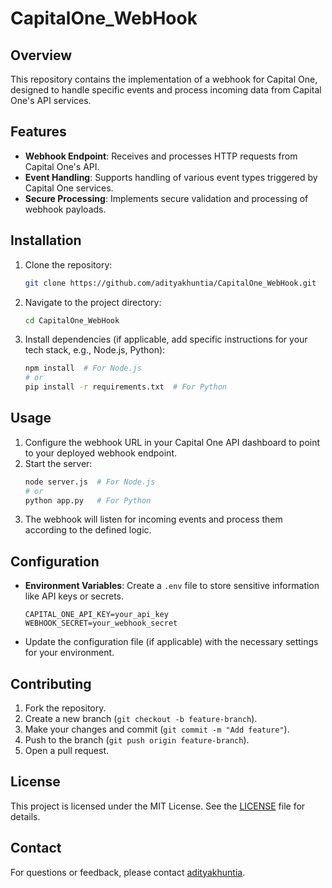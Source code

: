 # CapitalOne_WebHook

## Overview
This repository contains the implementation of a webhook for Capital One, designed to handle specific events and process incoming data from Capital One's API services.

## Features
- **Webhook Endpoint**: Receives and processes HTTP requests from Capital One's API.
- **Event Handling**: Supports handling of various event types triggered by Capital One services.
- **Secure Processing**: Implements secure validation and processing of webhook payloads.

## Installation
1. Clone the repository:
   ```bash
   git clone https://github.com/adityakhuntia/CapitalOne_WebHook.git
   ```
2. Navigate to the project directory:
   ```bash
   cd CapitalOne_WebHook
   ```
3. Install dependencies (if applicable, add specific instructions for your tech stack, e.g., Node.js, Python):
   ```bash
   npm install  # For Node.js
   # or
   pip install -r requirements.txt  # For Python
   ```

## Usage
1. Configure the webhook URL in your Capital One API dashboard to point to your deployed webhook endpoint.
2. Start the server:
   ```bash
   node server.js  # For Node.js
   # or
   python app.py   # For Python
   ```
3. The webhook will listen for incoming events and process them according to the defined logic.

## Configuration
- **Environment Variables**: Create a `.env` file to store sensitive information like API keys or secrets.
  ```env
  CAPITAL_ONE_API_KEY=your_api_key
  WEBHOOK_SECRET=your_webhook_secret
  ```
- Update the configuration file (if applicable) with the necessary settings for your environment.

## Contributing
1. Fork the repository.
2. Create a new branch (`git checkout -b feature-branch`).
3. Make your changes and commit (`git commit -m "Add feature"`).
4. Push to the branch (`git push origin feature-branch`).
5. Open a pull request.

## License
This project is licensed under the MIT License. See the [LICENSE](LICENSE) file for details.

## Contact
For questions or feedback, please contact [adityakhuntia](https://github.com/adityakhuntia).
